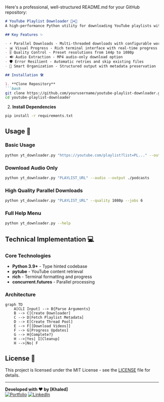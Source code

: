 Here's a professional, well-structured README.md for your GitHub repository:

```markdown
# YouTube Playlist Downloader 🎥➡️📁
A high-performance Python utility for downloading YouTube playlists with parallel downloads and quality selection. Perfect for content archivists, educators, and media enthusiasts.

## Key Features ✨

- ⚡ Parallel Downloads - Multi-threaded downloads with configurable workers
- 📊 Visual Progress - Rich terminal interface with real-time progress tracking
- 🎚️ Quality Control - Preset resolutions from 144p to 1080p
- 🔊 Audio Extraction - MP4 audio-only download option
- 🛡️ Error Resilient - Automatic retries and skip existing files
- 📁 Smart Organization - Structured output with metadata preservation

## Installation 🛠️

1. **Clone Repository**
```bash
git clone https://github.com/yourusername/youtube-playlist-downloader.git
cd youtube-playlist-downloader
```

2. **Install Dependencies**
```bash
pip install -r requirements.txt
```

## Usage 🚀

### Basic Usage
```bash
python yt_downloader.py "https://youtube.com/playlist?list=PL..." --output ./videos
```

### Download Audio Only
```bash
python yt_downloader.py "PLAYLIST_URL" --audio --output ./podcasts
```

### High Quality Parallel Downloads
```bash
python yt_downloader.py "PLAYLIST_URL" --quality 1080p --jobs 6
```

### Full Help Menu
```bash
python yt_downloader.py --help
```

## Technical Implementation 💻

### Core Technologies
- **Python 3.9+** - Type hinted codebase
- **pytube** - YouTube content retrieval
- **rich** - Terminal formatting and progress
- **concurrent.futures** - Parallel processing

### Architecture
```mermaid
graph TD
    A[CLI Input] --> B{Parse Arguments}
    B --> C[Create Downloader]
    C --> D[Fetch Playlist Metadata]
    D --> E[Create Thread Pool]
    E --> F[[Download Videos]]
    F --> G[Progress Updates]
    G --> H{Complete?}
    H -->|Yes| I[Cleanup]
    H -->|No| F
```


## License 📄

This project is licensed under the MIT License - see the [LICENSE](LICENSE) file for details.

---

**Developed with ❤️ by [Khaled]**  
[![Portfolio](https://img.shields.io/badge/-My%20Portfolio-blue)](https://www.freelancer.com/u/k5602)
[![LinkedIn](https://img.shields.io/badge/-LinkedIn-0077B5)](https://www.linkedin.com/in/khaled-mahmoud-b19210311/)
```
